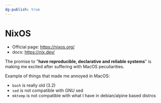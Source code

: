 ```yaml
---
dg-publish: true
---
```

# NixOS

- Official page: <https://nixos.org/>
- docs: https://nix.dev/

The promise to "**have reproducible, declarative and reliable systems**" is making me excited after suffering with MacOS peculiarities.

Example of things that made me annoyed in MacOS:

- `bash` is really old (3.2)
- `sed` is not compatible with GNU sed
- `mktemp` is not compatible with what I have in debian/alpine based distros